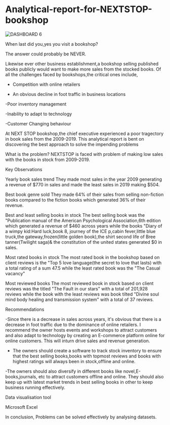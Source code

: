 # Analytical-report-for-NEXTSTOP-bookshop
![DASHBOARD 6](https://github.com/user-attachments/assets/314aa37c-fb0e-40a8-92c6-498cf4e60318)

When last did you,yes you visit a bookshop?

The answer could probably be NEVER.

Likewise ever other business establishment,a bookshop selling published books publicly would want to make more sales from the stocked books. Of all the challenges faced by bookshops,the critical ones include,

- Competition with online retailers

- An obvious decline in foot traffic in business locations

-Poor inventory management

-Inability to adapt to technology

-Customer Changing behaviour

At NEXT STOP bookshop,the chief executive experienced a poor tragectory in book sales from the 2009-2019. This analytical report is bent on discovering the best approach to solve the impending problems

What is the problem?
NEXTSTOP is faced with problem of making low sales with the books in stock from 2009-2019.

Key Observations

Yearly book sales trend
They made most sales in the year 2009 generating a revenue of $770 in sales and made the least sales in 2019 making $504.

Best book genre sold
They made 64% of their sales from selling non-fiction books compared to the fiction books which generated 36% of their revenue.

Best and least selling books in stock
The best selling book was the "Publication manual of the American Psychological Association,6th edition which generated a revenue of $460 across years while the books "Diary of a wimpy kid:Hard luck,book 8, journey of the ICE p,cabin fever,little blue truck,the gateway,frozen(little golden book),the shirt second life of Bree tanner(Twilight saga)& the constitution of the united states generated $0 in sales.

Most rated books in stock
The most rated book in the bookshop based on client reviews is the "Top 5 love language(the secret to love that lasts) with a total rating of a sum 47.5 while the least rated book was the "The Casual vacancy"

Most reviewed books
The most reviewed book in stock based on client reviews was the titled "The Fault in our stars" with a total of 201,928 reviews while the book with the least reviews was book tilted "Divine soul mind body healing and transmission system" with a total of 37 reviews.

Recommendations

-Since there is a decrease in sales across years, it's obvious that there is a decrease in foot traffic due to the dominance of online retailers. I recommend the owner hosts events and workshops to attract customers and also adapt to technology by creating an E-commerce platform online for online customers. This will inturn drive sales and revenue generation.

- The owners should create a software to track stock inventory to ensure that the best selling books,books with topmost reviews and books with highest ratings will always been in stock,offline and online.

-The owners should also diversify in different books like novel,E-books,journals, etc to attract customers offline and online. They should also keep up with latest market trends in best selling books in other to keep business running effectively.

Data visualisation tool

Microsoft Excel

In conclusion, Problems can be solved effectively by analysing datasets.





